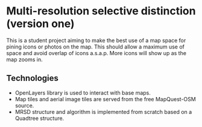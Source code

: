 # Multi-resolution selective distinction (version one)
This is a student project aiming to make the best use of a map space for pining icons or photos on the map. This should allow a maximum use of space and avoid overlap of icons a.s.a.p. More icons will show up as the map zooms in.

## Technologies
-   OpenLayers library is used to interact with base maps.
-   Map tiles and aerial image tiles are served from the free MapQuest-OSM source.
-   MRSD structure and algorithm is implemented from scratch based on a Quadtree structure.
